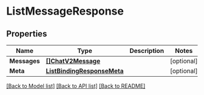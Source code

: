 # ListMessageResponse

## Properties

Name | Type | Description | Notes
------------ | ------------- | ------------- | -------------
**Messages** | [**[]ChatV2Message**](ChatV2Message.md) |  |[optional] 
**Meta** | [**ListBindingResponseMeta**](ListBindingResponseMeta.md) |  |[optional] 

[[Back to Model list]](../README.md#documentation-for-models) [[Back to API list]](../README.md#documentation-for-api-endpoints) [[Back to README]](../README.md)


